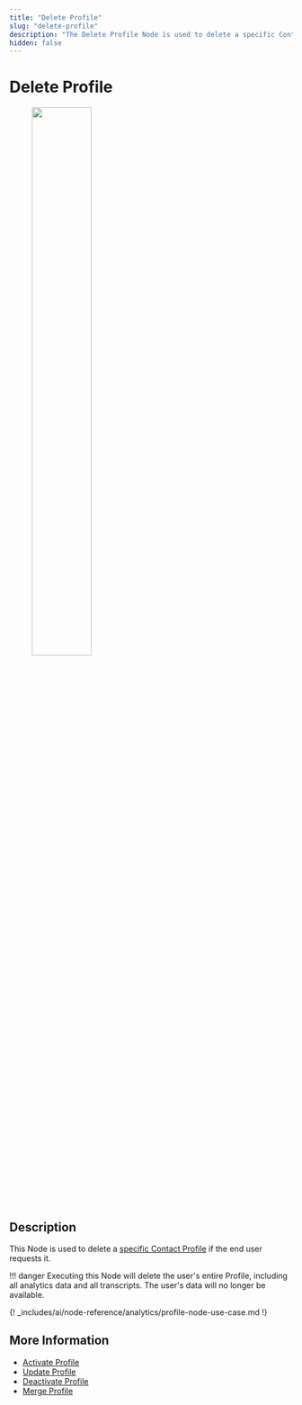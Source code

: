 ```yaml
---
title: "Delete Profile" 
slug: "delete-profile"
description: "The Delete Profile Node is used to delete a specific Contact Profile if the end user requests it."
hidden: false 
---
```


# Delete Profile

<figure>
  <img class="image-center" src="../../../../../_assets/ai/build/node-reference/analytics/delete-profile.png" width="50%" />
</figure>

## Description

This Node is used to delete a [specific Contact Profile](../../../analyze/contact-profiles.md#view-a-contact-profile) if the end user requests it.

!!! danger
    Executing this Node will delete the user's entire Profile, including all analytics data and all transcripts. The user's data will no longer be available.

{! _includes/ai/node-reference/analytics/profile-node-use-case.md !}

## More Information

- [Activate Profile](activate-profile.md)
- [Update Profile](update-profile.md)
- [Deactivate Profile](deactivate-profile.md)
- [Merge Profile](merge-profile.md)